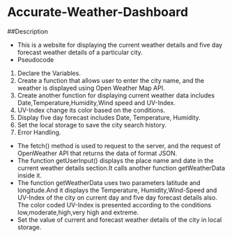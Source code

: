 # Accurate-Weather-Dashboard
##Description 
  * This is a website for displaying the current weather details and five day forecast weather details of a particular city.
  * Pseudocode
   1. Declare the Variables.
   2. Create a function that allows user to enter the city name, and the weather is displayed using Open Weather Map API.
   3. Create another function for displaying current weather data includes Date,Temperature,Humidity,Wind speed and UV-Index.
   4. UV-Index change its color based on the conditions.
   5. Display five day forecast includes Date, Temperature, Humidity.
   6. Set the local storage to save the city search history.
   7. Error Handling.

  * The fetch() method is used to request to the server, and the request of OpenWeather API that returns the data of format JSON.
  * The function getUserInput() displays the place name and date in the current weather details section.It calls another function getWeatherData inside it.
  * The function getWeatherData uses two parameters latitude and longitude.And it displays the Temperature, Humidity,Wind-Speed and UV-Index of the city on current day and five day forecast details also. The color coded UV-Index is presented according to the conditions low,moderate,high,very high and extreme.
  * Set the value of current and forecast weather details of the city in local storage.